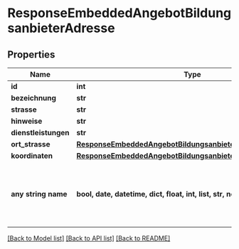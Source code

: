 # ResponseEmbeddedAngebotBildungsanbieterAdresse


## Properties
Name | Type | Description | Notes
------------ | ------------- | ------------- | -------------
**id** | **int** |  | [optional] 
**bezeichnung** | **str** |  | [optional] 
**strasse** | **str** |  | [optional] 
**hinweise** | **str** |  | [optional] 
**dienstleistungen** | **str** |  | [optional] 
**ort_strasse** | [**ResponseEmbeddedAngebotBildungsanbieterAdresseOrtStrasse**](ResponseEmbeddedAngebotBildungsanbieterAdresseOrtStrasse.md) |  | [optional] 
**koordinaten** | [**ResponseEmbeddedAngebotBildungsanbieterAdresseKoordinaten**](ResponseEmbeddedAngebotBildungsanbieterAdresseKoordinaten.md) |  | [optional] 
**any string name** | **bool, date, datetime, dict, float, int, list, str, none_type** | any string name can be used but the value must be the correct type | [optional]

[[Back to Model list]](../README.md#documentation-for-models) [[Back to API list]](../README.md#documentation-for-api-endpoints) [[Back to README]](../README.md)


